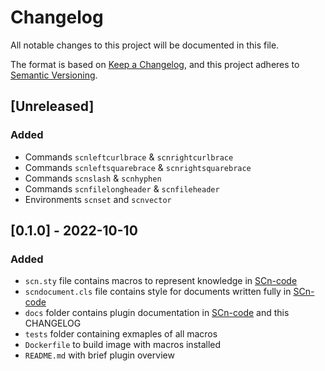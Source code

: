 # Changelog
All notable changes to this project will be documented in this file.

The format is based on [Keep a Changelog](https://keepachangelog.com/en/1.0.0/),
and this project adheres to [Semantic Versioning](https://semver.org/spec/v2.0.0.html).

## [Unreleased]
### Added
- Commands `scnleftcurlbrace` & `scnrightcurlbrace`
- Commands `scnleftsquarebrace` & `scnrightsquarebrace`
- Commands `scnslash` & `scnhyphen`
- Commands `scnfilelongheader` & `scnfileheader`
- Environments `scnset` and `scnvector` 

## [0.1.0] - 2022-10-10
### Added
- `scn.sty` file contains macros to represent knowledge in [SCn-code](https://github.com/ostis-ai)
- `scndocument.cls` file contains style for documents written fully in [SCn-code](https://github.com/ostis-ai)
- `docs` folder contains plugin documentation in [SCn-code](https://github.com/ostis-ai) and this CHANGELOG
- `tests` folder containing exmaples of all macros
- `Dockerfile` to build image with macros installed
- `README.md` with brief plugin overview
